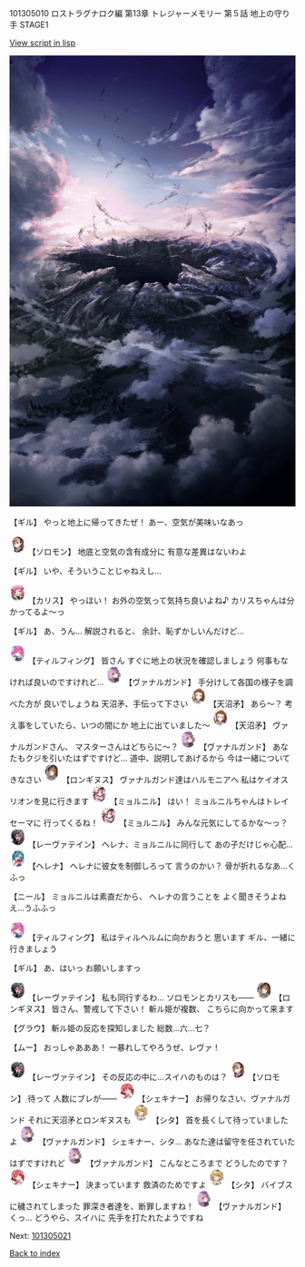 101305010 ロストラグナロク編 第13章 トレジャーメモリー 第５話 地上の守り手 STAGE1

[View script in lisp](../scripts/101305010.txt)

![101_hole.png](../images/backgrounds/101_hole.png)

【ギル】
やっと地上に帰ってきたぜ！
あー、空気が美味いなあっ

<img src="../images/units/3503111.png" alt="3503111.png" height="34"/>
【ソロモン】
地底と空気の含有成分に
有意な差異はないわよ

【ギル】
いや、そういうことじゃねえし…

<img src="../images/units/3602511.png" alt="3602511.png" height="34"/>
【カリス】
やっほい！
お外の空気って気持ち良いよね♪
カリスちゃんは分かってるよ～っ

【ギル】
あ、うん…
解説されると、
余計、恥ずかしいんだけど…

<img src="../images/units/3101411.png" alt="3101411.png" height="34"/>
【ティルフィング】
皆さん
すぐに地上の状況を確認しましょう
何事もなければ良いのですけれど…

<img src="../images/units/3601111.png" alt="3601111.png" height="34"/>
【ヴァナルガンド】
手分けして各国の様子を調べた方が
良いでしょうね
天沼矛、手伝って下さい

<img src="../images/units/3300411.png" alt="3300411.png" height="34"/>
【天沼矛】
あら～？
考え事をしていたら、いつの間にか
地上に出ていました～

<img src="../images/units/3300411.png" alt="3300411.png" height="34"/>
【天沼矛】
ヴァナルガンドさん、
マスターさんはどちらに～？

<img src="../images/units/3601111.png" alt="3601111.png" height="34"/>
【ヴァナルガンド】
あなたもクジを引いたはずですけど…
道中、説明してあげるから
今は一緒についてきなさい

<img src="../images/units/3300111.png" alt="3300111.png" height="34"/>
【ロンギヌス】
ヴァナルガンド達はハルモニアへ
私はケイオスリオンを見に行きます

<img src="../images/units/3200111.png" alt="3200111.png" height="34"/>
【ミョルニル】
はい！
ミョルニルちゃんはトレイセーマに
行ってくるね！

<img src="../images/units/3200111.png" alt="3200111.png" height="34"/>
【ミョルニル】
みんな元気にしてるかな～っ？

<img src="../images/units/3100211.png" alt="3100211.png" height="34"/>
【レーヴァテイン】
ヘレナ、ミョルニルに同行して
あの子だけじゃ心配…

<img src="../images/units/3302811.png" alt="3302811.png" height="34"/>
【ヘレナ】
ヘレナに彼女を制御しろって
言うのかい？
骨が折れるなあ…くふっ

【ニール】
ミョルニルは素直だから、
ヘレナの言うことを
よく聞きそうよねえ…うふふっ

<img src="../images/units/3101411.png" alt="3101411.png" height="34"/>
【ティルフィング】
私はティルヘルムに向かおうと
思います
ギル、一緒に行きましょう

【ギル】
あ、はいっ
お願いしますっ

<img src="../images/units/3100211.png" alt="3100211.png" height="34"/>
【レーヴァテイン】
私も同行するわ…
ソロモンとカリスも――

<img src="../images/units/3300111.png" alt="3300111.png" height="34"/>
【ロンギヌス】
皆さん、警戒して下さい！
斬ル姫が複数、
こちらに向かって来ます

【グラウ】
斬ル姫の反応を探知しました
総数…六…七？

【ムー】
おっしゃあああ！
一暴れしてやろうぜ、レヴァ！

<img src="../images/units/3100211.png" alt="3100211.png" height="34"/>
【レーヴァテイン】
その反応の中に…スイハのものは？

<img src="../images/units/3503111.png" alt="3503111.png" height="34"/>
【ソロモン】
待って
人数にブレが――

<img src="../images/units/3400711.png" alt="3400711.png" height="34"/>
【シェキナー】
お帰りなさい、ヴァナルガンド
それに天沼矛とロンギヌスも

<img src="../images/units/3201611.png" alt="3201611.png" height="34"/>
【シタ】
首を長くして待っていましたよ

<img src="../images/units/3601111.png" alt="3601111.png" height="34"/>
【ヴァナルガンド】
シェキナー、シタ…
あなた達は留守を任されていた
はずですけれど

<img src="../images/units/3601111.png" alt="3601111.png" height="34"/>
【ヴァナルガンド】
こんなところまで
どうしたのです？

<img src="../images/units/3400711.png" alt="3400711.png" height="34"/>
【シェキナー】
決まっています
救済のためですよ

<img src="../images/units/3201611.png" alt="3201611.png" height="34"/>
【シタ】
バイブスに穢されてしまった
罪深き者達を、断罪しますね！

<img src="../images/units/3601111.png" alt="3601111.png" height="34"/>
【ヴァナルガンド】
くっ…
どうやら、スイハに
先手を打たれたようですね

Next: [101305021](101305021.md)

[Back to index](index.md)
